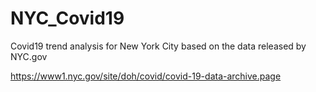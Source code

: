 # NYC_Covid19

Covid19 trend analysis for New York City based on the data released by NYC.gov

https://www1.nyc.gov/site/doh/covid/covid-19-data-archive.page
